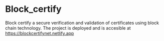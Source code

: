 # Block_certify
Block certify a secure verification and validation of certificates using block chain technology. The project is deployed and is accesible at https://blockcertifynet.netlify.app
